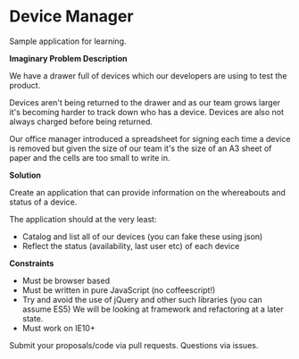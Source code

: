 Device Manager
==============

Sample application for learning.

**Imaginary Problem Description**

We have a drawer full of devices which our developers are using to test the product.

Devices aren't being returned to the drawer and as our team grows larger it's becoming
harder to track down who has a device. Devices are also not always charged before
being returned.

Our office manager introduced a spreadsheet for signing each time a device is removed but 
given the size of our team it's the size of an A3 sheet of paper and the cells are too small
to write in.

**Solution**

Create an application that can provide information on the whereabouts and status of a device.

The application should at the very least:

  * Catalog and list all of our devices (you can fake these using json)
  * Reflect the status (availability, last user etc) of each device

**Constraints**

  * Must be browser based
  * Must be written in pure JavaScript (no coffeescript!)
  * Try and avoid the use of jQuery and other such libraries (you can assume ES5) We will be looking at framework and refactoring at a later state.
  * Must work on IE10+

Submit your proposals/code via pull requests. Questions via issues.

